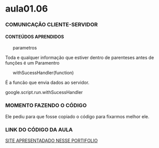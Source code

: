 # aula01.06
<h3> COMUNICAÇÃO CLIENTE-SERVIDOR </h3>
<h4> CONTEÚDOS APRENDIDOS </h4>
<ul> parametros </ul>
<p> Toda e qualquer informação que estiver dentro de parenteses antes de funções é um Paramentro </p>

<ul> withSucessHandler(function) </ul>
  <p> É a funcão que envia dados ao servidor. </p>
  <p> google.script.run.withSucessHandler </p>
  
  <h3> MOMENTO FAZENDO O CÓDIGO </h3>
  <p> Ele pediu para que fosse copiado o código para fixarmos melhor ele. </P>
  
  <h3> LINK DO CÓDIGO DA AULA </h3>
  <a href="https://script.google.com/macros/s/AKfycbweLCVIy-jaPBf2TtZ2ztgQiTbTeOTw9zSFbTnrCFy1KENX1q6GF9LRRIJ3h6ilYHw1/exec">SITE APRESENTADADO NESSE PORTIFOLIO</a>
